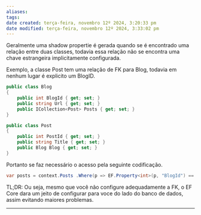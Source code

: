 ```yaml
---
aliases: 
tags: 
date created: terça-feira, novembro 12º 2024, 3:20:33 pm
date modified: terça-feira, novembro 12º 2024, 3:33:02 pm
---
```

Geralmente uma shadow propertie é gerada quando se é encontrado uma relação entre duas classes, todavia essa relação não se encontra uma chave estrangeira implicitamente configurada.

Exemplo, a classe Post tem uma relação de FK para Blog, todavia em nenhum lugar é explicito um BlogID.

```cs
public class Blog
{
    public int BlogId { get; set; }
    public string Url { get; set; }
    public ICollection<Post> Posts { get; set; }
}

public class Post
{
    public int PostId { get; set; }
    public string Title { get; set; }
    public Blog Blog { get; set; }
}
```

Portanto se faz necessário o acesso pela seguinte codificação.

```cs
var posts = context.Posts .Where(p => EF.Property<int>(p, "BlogId") == blogId) .ToList();
```

TL;DR: Ou seja, mesmo que você não configure adequadamente a FK, o EF Core dara um jeito de configurar para voce do lado do banco de dados, assim evitando maiores problemas.

---